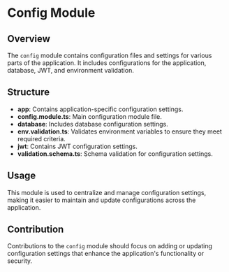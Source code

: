 # Config Module

## Overview
The `config` module contains configuration files and settings for various parts of the application. It includes configurations for the application, database, JWT, and environment validation.

## Structure
- **app**: Contains application-specific configuration settings.
- **config.module.ts**: Main configuration module file.
- **database**: Includes database configuration settings.
- **env.validation.ts**: Validates environment variables to ensure they meet required criteria.
- **jwt**: Contains JWT configuration settings.
- **validation.schema.ts**: Schema validation for configuration settings.

## Usage
This module is used to centralize and manage configuration settings, making it easier to maintain and update configurations across the application.

## Contribution
Contributions to the `config` module should focus on adding or updating configuration settings that enhance the application's functionality or security.
